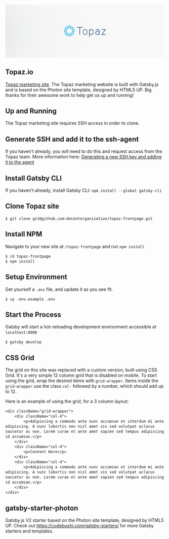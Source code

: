 ![Topaz.io](/src/assets/images/20181029_topaz-banner-light.png)

## Topaz.io
[Topaz marketing site](https://topaz.io). The Topaz marketing website is built with Gatsby.js and is based on the Photon site template, designed by HTML5 UP. Big thanks for their awesome work to help get us up and running!


## Up and Running
The Topaz marketing site requires SSH access in order to clone.


## Generate SSH and add it to the ssh-agent
If you haven't already, you will need to do this and request access from the Topaz team. More information here:
[Generating a new SSH key and adding it to the agent](https://help.github.com/articles/generating-a-new-ssh-key-and-adding-it-to-the-ssh-agent/)


## Install Gatsby CLI
If you haven't already, install Gatsby CLI: `npm install --global gatsby-cli`


## Clone Topaz site
```
$ git clone git@github.com:decentorganization/topaz-frontpage.git
```


## Install NPM
Navigate to your new site at `/topaz-frontpage` and run `npm install`
```
$ cd topaz-frontpage
$ npm install
```


## Setup Environment
Get yourself a `.env` file, and update it as you see fit.
```
$ cp .env.example .env
```


## Start the Process
Gatsby will start a hot-reloading development environment accessible at `localhost:8000`
```
$ gatsby develop
```


## CSS Grid
The grid on this site was replaced with a custom version, built using CSS Grid. It's a very simple 12 column grid that is disabled on mobile. To start using the grid, wrap the desired items with `grid-wrapper`. Items inside the `grid-wrapper` use the class `col-` followed by a number, which should add up to 12.

Here is an example of using the grid, for a 3 column layout:

```
<div className="grid-wrapper">
    <div className="col-4">
        <p>Adipiscing a commodo ante nunc accumsan et interdum mi ante adipiscing. A nunc lobortis non nisl amet vis sed volutpat aclacus nascetur ac non. Lorem curae et ante amet sapien sed tempus adipiscing id accumsan.</p>
    </div>
    <div className="col-4">
        <p>Content Here</p>
    </div>
    <div className="col-4">
        <p>Adipiscing a commodo ante nunc accumsan et interdum mi ante adipiscing. A nunc lobortis non nisl amet vis sed volutpat aclacus nascetur ac non. Lorem curae et ante amet sapien sed tempus adipiscing id accumsan.</p>
    </div>
</div>
```


## gatsby-starter-photon
Gatsby.js V2 starter based on the Photon site template, designed by HTML5 UP. Check out https://codebushi.com/gatsby-starters/ for more Gatsby starters and templates.
